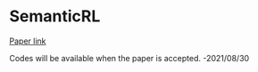 # SemanticRL

[Paper link](https://arxiv.org/abs/2108.12121)

Codes will be available when the paper is accepted.  -2021/08/30
